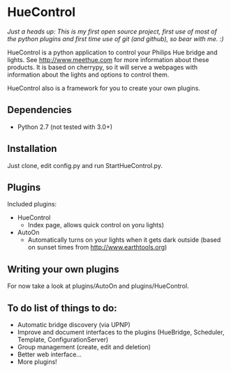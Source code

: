 HueControl
==========

*Just a heads up: This is my first open source project, first use of most of the python plugins 
and first time use of git (and github), so bear with me. :)*

HueControl is a python application to control your Philips Hue bridge and lights. 
See http://www.meethue.com for more information about these products. It is based on cherrypy, so it will
serve a webpages with information about the lights and options to control them.

HueControl also is a framework for you to create your own plugins.

Dependencies
------------

* Python 2.7 (not tested with 3.0+)


Installation
------------

Just clone, edit config.py and run StartHueControl.py.

Plugins
-------

Included plugins:
* HueControl
    * Index page, allows quick control on yoru lights)
* AutoOn 
    * Automatically turns on your lights when it gets dark outside (based on sunset times from http://www.earthtools.org)



Writing your own plugins
------------------------

<Placeholder for documentation links and stuff>
For now take a look at plugins/AutoOn and plugins/HueControl.

To do list of things to do:
---------------------------
* Automatic bridge discovery (via UPNP)
* Improve and document interfaces to the plugins (HueBridge, Scheduler, Template, ConfigurationServer)
* Group management (create, edit and deletion)
* Better web interface...
* More plugins!